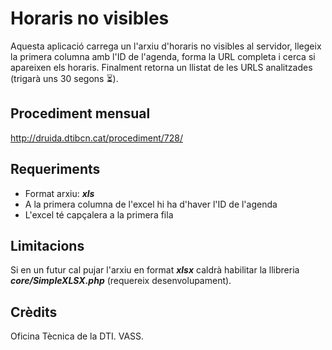 # Horaris no visibles

Aquesta aplicació carrega un l'arxiu d'horaris no visibles al servidor, llegeix la primera columna amb l'ID de l'agenda, forma la URL completa i cerca si apareixen els horaris. Finalment retorna un llistat de les URLS analitzades (trigarà uns 30 segons ⏳).

## Procediment mensual
http://druida.dtibcn.cat/procediment/728/

## Requeriments
  - Format arxiu: ***xls***
  - A la primera columna de l'excel hi ha d'haver l'ID de l'agenda
  - L'excel té capçalera a la primera fila

## Limitacions
Si en un futur cal pujar l'arxiu en format ***xlsx*** caldrà habilitar la llibreria ***core/SimpleXLSX.php*** (requereix desenvolupament).

## Crèdits
Oficina Tècnica de la DTI. VASS.
